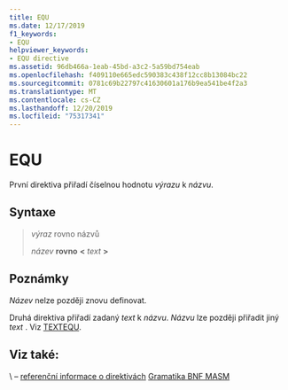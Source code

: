 ```yaml
---
title: EQU
ms.date: 12/17/2019
f1_keywords:
- EQU
helpviewer_keywords:
- EQU directive
ms.assetid: 96db466a-1eab-45bd-a3c2-5a59bd754eab
ms.openlocfilehash: f409110e665edc590383c438f12cc8b13084bc22
ms.sourcegitcommit: 0781c69b22797c41630601a176b9ea541be4f2a3
ms.translationtype: MT
ms.contentlocale: cs-CZ
ms.lasthandoff: 12/20/2019
ms.locfileid: "75317341"
---
```

# <a name="equ"></a>EQU

První direktiva přiřadí číselnou hodnotu *výrazu* k *názvu*.

## <a name="syntax"></a>Syntaxe

> *výraz* rovno názvů
>
> *název* **rovno** __\<__ *text* __>__

## <a name="remarks"></a>Poznámky

*Název* nelze později znovu definovat.

Druhá direktiva přiřadí zadaný *text* k *názvu*. *Názvu* lze později přiřadit jiný *text* . Viz [TEXTEQU](textequ.md).

## <a name="see-also"></a>Viz také:

\ – [referenční informace o direktivách](directives-reference.md)
[Gramatika BNF MASM](masm-bnf-grammar.md)
